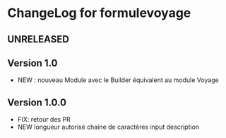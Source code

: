 # ChangeLog for formulevoyage

## UNRELEASED

## Version 1.0
- NEW : nouveau Module avec le Builder équivalent au module Voyage

## Version 1.0.0

- FIX: retour des PR
- NEW longueur autorisé chaine de caractères input description

